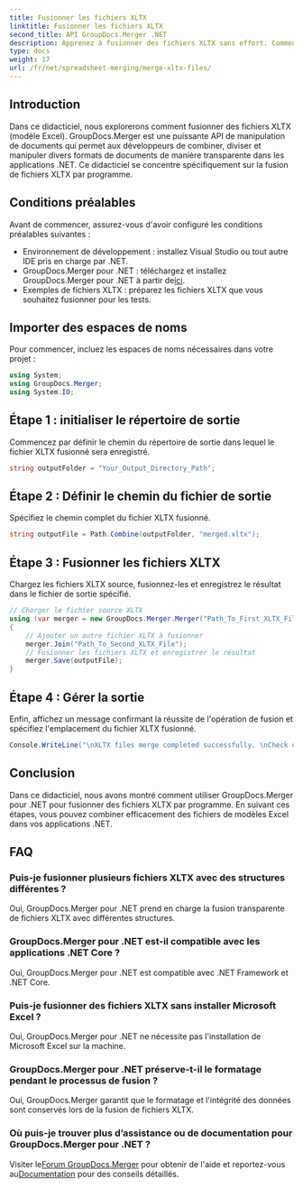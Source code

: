 ```yaml
---
title: Fusionner les fichiers XLTX
linktitle: Fusionner les fichiers XLTX
second_title: API GroupDocs.Merger .NET
description: Apprenez à fusionner des fichiers XLTX sans effort. Commencez à fusionner des fichiers XLTX et rationalisez efficacement vos tâches de gestion de documents.
type: docs
weight: 17
url: /fr/net/spreadsheet-merging/merge-xltx-files/
---
```

## Introduction
Dans ce didacticiel, nous explorerons comment fusionner des fichiers XLTX (modèle Excel). GroupDocs.Merger est une puissante API de manipulation de documents qui permet aux développeurs de combiner, diviser et manipuler divers formats de documents de manière transparente dans les applications .NET. Ce didacticiel se concentre spécifiquement sur la fusion de fichiers XLTX par programme.
## Conditions préalables
Avant de commencer, assurez-vous d'avoir configuré les conditions préalables suivantes :
- Environnement de développement : installez Visual Studio ou tout autre IDE pris en charge par .NET.
-  GroupDocs.Merger pour .NET : téléchargez et installez GroupDocs.Merger pour .NET à partir de[ici](https://releases.groupdocs.com/merger/net/).
- Exemples de fichiers XLTX : préparez les fichiers XLTX que vous souhaitez fusionner pour les tests.

## Importer des espaces de noms
Pour commencer, incluez les espaces de noms nécessaires dans votre projet :
```csharp
using System; 
using GroupDocs.Merger;
using System.IO;
```
## Étape 1 : initialiser le répertoire de sortie
Commencez par définir le chemin du répertoire de sortie dans lequel le fichier XLTX fusionné sera enregistré.
```csharp
string outputFolder = "Your_Output_Directory_Path";
```
## Étape 2 : Définir le chemin du fichier de sortie
Spécifiez le chemin complet du fichier XLTX fusionné.
```csharp
string outputFile = Path.Combine(outputFolder, "merged.xltx");
```
## Étape 3 : Fusionner les fichiers XLTX
Chargez les fichiers XLTX source, fusionnez-les et enregistrez le résultat dans le fichier de sortie spécifié.
```csharp
// Charger le fichier source XLTX
using (var merger = new GroupDocs.Merger.Merger("Path_To_First_XLTX_File"))
{
    // Ajouter un autre fichier XLTX à fusionner
    merger.Join("Path_To_Second_XLTX_File");
    // Fusionner les fichiers XLTX et enregistrer le résultat
    merger.Save(outputFile);
}
```
## Étape 4 : Gérer la sortie
Enfin, affichez un message confirmant la réussite de l'opération de fusion et spécifiez l'emplacement du fichier XLTX fusionné.
```csharp
Console.WriteLine("\nXLTX files merge completed successfully. \nCheck output in {0}", outputFolder);
```

## Conclusion
Dans ce didacticiel, nous avons montré comment utiliser GroupDocs.Merger pour .NET pour fusionner des fichiers XLTX par programme. En suivant ces étapes, vous pouvez combiner efficacement des fichiers de modèles Excel dans vos applications .NET.

## FAQ
### Puis-je fusionner plusieurs fichiers XLTX avec des structures différentes ?
Oui, GroupDocs.Merger pour .NET prend en charge la fusion transparente de fichiers XLTX avec différentes structures.
### GroupDocs.Merger pour .NET est-il compatible avec les applications .NET Core ?
Oui, GroupDocs.Merger pour .NET est compatible avec .NET Framework et .NET Core.
### Puis-je fusionner des fichiers XLTX sans installer Microsoft Excel ?
Oui, GroupDocs.Merger pour .NET ne nécessite pas l'installation de Microsoft Excel sur la machine.
### GroupDocs.Merger pour .NET préserve-t-il le formatage pendant le processus de fusion ?
Oui, GroupDocs.Merger garantit que le formatage et l'intégrité des données sont conservés lors de la fusion de fichiers XLTX.
### Où puis-je trouver plus d’assistance ou de documentation pour GroupDocs.Merger pour .NET ?
 Visiter le[Forum GroupDocs.Merger](https://forum.groupdocs.com/c/merger/32) pour obtenir de l'aide et reportez-vous au[Documentation](https://reference.groupdocs.com/merger/net/) pour des conseils détaillés.